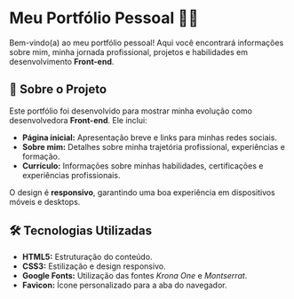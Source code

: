 # Meu Portfólio Pessoal 👩‍💻

Bem-vindo(a) ao meu portfólio pessoal! Aqui você encontrará informações sobre mim, minha jornada profissional, projetos e habilidades em desenvolvimento **Front-end**.

## 📌 Sobre o Projeto

Este portfólio foi desenvolvido para mostrar minha evolução como desenvolvedora **Front-end**. Ele inclui:

- **Página inicial:** Apresentação breve e links para minhas redes sociais.
- **Sobre mim:** Detalhes sobre minha trajetória profissional, experiências e formação.
- **Currículo:** Informações sobre minhas habilidades, certificações e experiências profissionais.

O design é **responsivo**, garantindo uma boa experiência em dispositivos móveis e desktops.

## 🛠️ Tecnologias Utilizadas

- **HTML5:** Estruturação do conteúdo.
- **CSS3:** Estilização e design responsivo.
- **Google Fonts:** Utilização das fontes *Krona One* e *Montserrat*.
- **Favicon:** Ícone personalizado para a aba do navegador.
